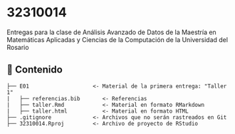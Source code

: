 # 32310014

Entregas para la clase de Análisis Avanzado de Datos de la Maestría en Matemáticas Aplicadas y Ciencias de la Computación de la Universidad del Rosario

## 📂 Contenido

```{}
├── E01                    <- Material de la primera entrega: "Taller 1"
|   ├── referencias.bib       <- Referencias
|   ├── taller.Rmd            <- Material en formato RMarkdown
|   ├── taller.html           <- Material en formato HTML
├── .gitignore             <- Archivos que no serán rastreados en Git
├── 32310014.Rproj         <- Archivo de proyecto de RStudio
```
